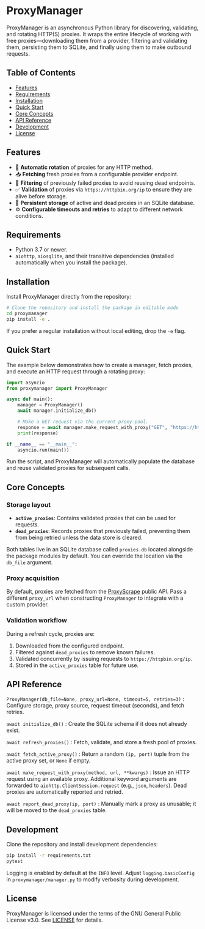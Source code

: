 # ProxyManager

ProxyManager is an asynchronous Python library for discovering, validating, and rotating HTTP(S) proxies. It wraps the entire lifecycle of working with free proxies—downloading them from a provider, filtering and validating them, persisting them to SQLite, and finally using them to make outbound requests.

## Table of Contents
- [Features](#features)
- [Requirements](#requirements)
- [Installation](#installation)
- [Quick Start](#quick-start)
- [Core Concepts](#core-concepts)
- [API Reference](#api-reference)
- [Development](#development)
- [License](#license)

## Features
- 🔁 **Automatic rotation** of proxies for any HTTP method.
- 📥 **Fetching** fresh proxies from a configurable provider endpoint.
- 🧹 **Filtering** of previously failed proxies to avoid reusing dead endpoints.
- ✅ **Validation** of proxies via `https://httpbin.org/ip` to ensure they are alive before storage.
- 💾 **Persistent storage** of active and dead proxies in an SQLite database.
- ⚙️ **Configurable timeouts and retries** to adapt to different network conditions.

## Requirements
- Python 3.7 or newer.
- `aiohttp`, `aiosqlite`, and their transitive dependencies (installed automatically when you install the package).

## Installation
Install ProxyManager directly from the repository:

```bash
# Clone the repository and install the package in editable mode
cd proxymanager
pip install -e .
```

If you prefer a regular installation without local editing, drop the `-e` flag.

## Quick Start
The example below demonstrates how to create a manager, fetch proxies, and execute an HTTP request through a rotating proxy:

```python
import asyncio
from proxymanager import ProxyManager

async def main():
    manager = ProxyManager()
    await manager.initialize_db()

    # Make a GET request via the current proxy pool.
    response = await manager.make_request_with_proxy("GET", "https://httpbin.org/ip")
    print(response)

if __name__ == "__main__":
    asyncio.run(main())
```

Run the script, and ProxyManager will automatically populate the database and reuse validated proxies for subsequent calls.

## Core Concepts
### Storage layout
- **`active_proxies`**: Contains validated proxies that can be used for requests.
- **`dead_proxies`**: Records proxies that previously failed, preventing them from being retried unless the data store is cleared.

Both tables live in an SQLite database called `proxies.db` located alongside the package modules by default. You can override the location via the `db_file` argument.

### Proxy acquisition
By default, proxies are fetched from the [ProxyScrape](https://proxyscrape.com/) public API. Pass a different `proxy_url` when constructing `ProxyManager` to integrate with a custom provider.

### Validation workflow
During a refresh cycle, proxies are:
1. Downloaded from the configured endpoint.
2. Filtered against `dead_proxies` to remove known failures.
3. Validated concurrently by issuing requests to `https://httpbin.org/ip`.
4. Stored in the `active_proxies` table for future use.

## API Reference
`ProxyManager(db_file=None, proxy_url=None, timeout=5, retries=3)`
: Configure storage, proxy source, request timeout (seconds), and fetch retries.

`await initialize_db()`
: Create the SQLite schema if it does not already exist.

`await refresh_proxies()`
: Fetch, validate, and store a fresh pool of proxies.

`await fetch_active_proxy()`
: Return a random `(ip, port)` tuple from the active proxy set, or `None` if empty.

`await make_request_with_proxy(method, url, **kwargs)`
: Issue an HTTP request using an available proxy. Additional keyword arguments are forwarded to `aiohttp.ClientSession.request` (e.g., `json`, `headers`). Dead proxies are automatically reported and retried.

`await report_dead_proxy(ip, port)`
: Manually mark a proxy as unusable; it will be moved to the `dead_proxies` table.

## Development
Clone the repository and install development dependencies:

```bash
pip install -r requirements.txt
pytest
```

Logging is enabled by default at the `INFO` level. Adjust `logging.basicConfig` in `proxymanager/manager.py` to modify verbosity during development.

## License
ProxyManager is licensed under the terms of the GNU General Public License v3.0. See [LICENSE](LICENSE) for details.
